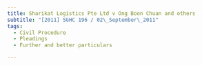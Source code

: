 ```yaml
---
title: Sharikat Logistics Pte Ltd v Ong Boon Chuan and others 
subtitle: "[2011] SGHC 196 / 02\_September\_2011"
tags:
  - Civil Procedure
  - Pleadings
  - Further and better particulars

---
```


